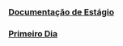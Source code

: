 ### [Documentação de Estágio](/sys-config/estagiarios/design/documentacaoestagio)

### [Primeiro Dia](/sys-config/estagiarios/design/primeirodia)

